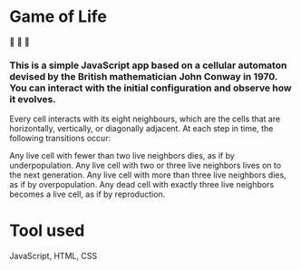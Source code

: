 # Game of Life

:seedling: :seedling: :seedling:

### This is a simple JavaScript app based on a cellular automaton devised by the British mathematician John Conway in 1970. You can interact with the initial configuration and observe how it evolves.

Every cell interacts with its eight neighbours, which are the cells that are horizontally, vertically, or diagonally adjacent. At each step in time, the following transitions occur:

Any live cell with fewer than two live neighbors dies, as if by underpopulation.
Any live cell with two or three live neighbors lives on to the next generation.
Any live cell with more than three live neighbors dies, as if by overpopulation.
Any dead cell with exactly three live neighbors becomes a live cell, as if by reproduction.

# Tool used
   JavaScript, HTML, CSS
